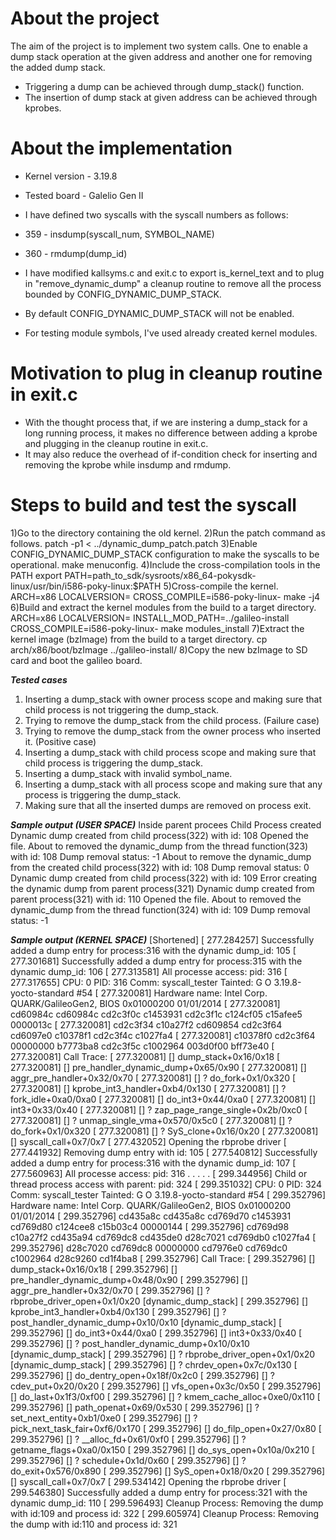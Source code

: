# About the project
The aim of the project is to implement two system calls. One to enable a dump stack operation at the given address and 
another one for removing the added dump stack. 
- Triggering a dump can be achieved through dump_stack() function. 
- The insertion of dump stack at given address can be achieved through kprobes.

# About the implementation
- Kernel version - 3.19.8
- Tested board - Galelio Gen II

- I have defined two syscalls with the syscall numbers as follows:
- 359 - insdump(syscall_num, SYMBOL_NAME)
- 360 - rmdump(dump_id)

- I have modified kallsyms.c and exit.c to export is_kernel_text and to plug in "remove_dynamic_dump" a cleanup routine to remove all the process bounded by CONFIG_DYNAMIC_DUMP_STACK. 

- By default CONFIG_DYNAMIC_DUMP_STACK will not be enabled.

- For testing module symbols, I've used already created kernel modules.

# Motivation to plug in cleanup routine in exit.c
- With the thought process that, if we are instering a dump_stack for a long running process, it makes no difference between adding a kprobe and plugging in the cleanup routine in exit.c. 
- It may also reduce the overhead of if-condition check for inserting and removing the kprobe while insdump and rmdump.

# Steps to build and test the syscall
1)Go to the directory containing the old kernel.
2)Run the patch command as follows.
    patch -p1 < ../dynamic_dump_patch.patch
3)Enable CONFIG_DYNAMIC_DUMP_STACK configuration to make the syscalls to be operational.
    make menuconfig.
4)Include the cross-compilation tools in the PATH
    export PATH=path_to_sdk/sysroots/x86_64-pokysdk-linux/usr/bin/i586-poky-linux:$PATH
5)Cross-compile the kernel.
    ARCH=x86 LOCALVERSION= CROSS_COMPILE=i586-poky-linux- make -j4
6)Build and extract the kernel modules from the build to a target directory.
    ARCH=x86 LOCALVERSION= INSTALL_MOD_PATH=../galileo-install CROSS_COMPILE=i586-poky-linux- make modules_install
7)Extract the kernel image (bzImage) from the build to a target directory.
    cp arch/x86/boot/bzImage ../galileo-install/
8)Copy the new bzImage to SD card and boot the galileo board.

***Tested cases***
1) Inserting a dump_stack with owner process scope and making sure that child process is not triggering the dump_stack.
2) Trying to remove the dump_stack from the child process. (Failure case)
3) Trying to remove the dump_stack from the owner process who inserted it. (Positive case) 
4) Inserting a dump_stack with child process scope and making sure that child process is triggering the dump_stack.
5) Inserting a dump_stack with invalid symbol_name.
6) Inserting a dump_stack with all process scope and making sure that any process is triggering the dump_stack.
7) Making sure that all the inserted dumps are removed on process exit.


***Sample output (USER SPACE)***
Inside parent procees
Child Process created 
Dynamic dump created from child process(322) with id: 108 
Opened the file. 
About to removed the dynamic_dump from the thread function(323) with id: 108 
Dump removal status: -1 
About to remove the dynamic_dump from the created child process(322) with id: 108 
Dump removal status: 0 
Dynamic dump created from child process(322) with id: 109 
Error creating the dynamic dump from parent process(321) 
Dynamic dump created from parent process(321) with id: 110 
Opened the file. 
About to removed the dynamic_dump from the thread function(324) with id: 109 
Dump removal status: -1 

***Sample output (KERNEL SPACE)*** [Shortened]
[  277.284257] Successfully added a dump entry for process:316 with the dynamic dump_id: 105 
[  277.301681] Successfully added a dump entry for process:315 with the dynamic dump_id: 106 
[  277.313581] All processe access: pid: 316
[  277.317655] CPU: 0 PID: 316 Comm: syscall_tester Tainted: G           O   3.19.8-yocto-standard #54
[  277.320081] Hardware name: Intel Corp. QUARK/GalileoGen2, BIOS 0x01000200 01/01/2014
[  277.320081]  cd60984c cd60984c cd2c3f0c c1453931 cd2c3f1c c124cf05 c15afee5 0000013c
[  277.320081]  cd2c3f34 c10a27f2 cd609854 cd2c3f64 cd6097e0 c10378f1 cd2c3f4c c1027fa4
[  277.320081]  c10378f0 cd2c3f64 00000000 b7773ba8 cd2c3f5c c1002964 003d0f00 bff73e40
[  277.320081] Call Trace:
[  277.320081]  [<c1453931>] dump_stack+0x16/0x18
[  277.320081]  [<c124cf05>] pre_handler_dynamic_dump+0x65/0x90
[  277.320081]  [<c10a27f2>] aggr_pre_handler+0x32/0x70
[  277.320081]  [<c10378f1>] ? do_fork+0x1/0x320
[  277.320081]  [<c1027fa4>] kprobe_int3_handler+0xb4/0x130
[  277.320081]  [<c10378f0>] ? fork_idle+0xa0/0xa0
[  277.320081]  [<c1002964>] do_int3+0x44/0xa0
[  277.320081]  [<c1457e93>] int3+0x33/0x40
[  277.320081]  [<c110007b>] ? zap_page_range_single+0x2b/0xc0
[  277.320081]  [<c1100000>] ? unmap_single_vma+0x570/0x5c0
[  277.320081]  [<c10378f1>] ? do_fork+0x1/0x320
[  277.320081]  [<c1037c86>] ? SyS_clone+0x16/0x20
[  277.320081]  [<c1457344>] syscall_call+0x7/0x7
[  277.432052] Opening the rbprobe driver 
[  277.441932] Removing dump entry with id: 105 
[  277.540812] Successfully added a dump entry for process:316 with the dynamic dump_id: 107 
[  277.560963] All processe access: pid: 316
.
.
.
.
.
[  299.344956] Child or thread process access with parent: pid: 324
[  299.351032] CPU: 0 PID: 324 Comm: syscall_tester Tainted: G           O   3.19.8-yocto-standard #54
[  299.352796] Hardware name: Intel Corp. QUARK/GalileoGen2, BIOS 0x01000200 01/01/2014
[  299.352796]  cd435a8c cd435a8c cd769d70 c1453931 cd769d80 c124cee8 c15b03c4 00000144
[  299.352796]  cd769d98 c10a27f2 cd435a94 cd769dc8 cd435de0 d28c7021 cd769db0 c1027fa4
[  299.352796]  d28c7020 cd769dc8 00000000 cd7976e0 cd769dc0 c1002964 d28c9260 cd1f4ba8
[  299.352796] Call Trace:
[  299.352796]  [<c1453931>] dump_stack+0x16/0x18
[  299.352796]  [<c124cee8>] pre_handler_dynamic_dump+0x48/0x90
[  299.352796]  [<c10a27f2>] aggr_pre_handler+0x32/0x70
[  299.352796]  [<d28c7021>] ? rbprobe_driver_open+0x1/0x20 [dynamic_dump_stack]
[  299.352796]  [<c1027fa4>] kprobe_int3_handler+0xb4/0x130
[  299.352796]  [<d28c7020>] ? post_handler_dynamic_dump+0x10/0x10 [dynamic_dump_stack]
[  299.352796]  [<c1002964>] do_int3+0x44/0xa0
[  299.352796]  [<c1457e93>] int3+0x33/0x40
[  299.352796]  [<d28c7020>] ? post_handler_dynamic_dump+0x10/0x10 [dynamic_dump_stack]
[  299.352796]  [<d28c7021>] ? rbprobe_driver_open+0x1/0x20 [dynamic_dump_stack]
[  299.352796]  [<c111f2ac>] ? chrdev_open+0x7c/0x130
[  299.352796]  [<c11195ff>] do_dentry_open+0x18f/0x2c0
[  299.352796]  [<c111f230>] ? cdev_put+0x20/0x20
[  299.352796]  [<c111993c>] vfs_open+0x3c/0x50
[  299.352796]  [<c1128293>] do_last+0x1f3/0xf00
[  299.352796]  [<c1114800>] ? kmem_cache_alloc+0xe0/0x110
[  299.352796]  [<c1129009>] path_openat+0x69/0x530
[  299.352796]  [<c1058301>] ? set_next_entity+0xb1/0xe0
[  299.352796]  [<c1058ad6>] ? pick_next_task_fair+0xf6/0x170
[  299.352796]  [<c112a207>] do_filp_open+0x27/0x80
[  299.352796]  [<c1134121>] ? __alloc_fd+0x61/0xf0
[  299.352796]  [<c11295b0>] ? getname_flags+0xa0/0x150
[  299.352796]  [<c111ae3a>] do_sys_open+0x10a/0x210
[  299.352796]  [<c1454acd>] ? schedule+0x1d/0x60
[  299.352796]  [<c1039386>] ? do_exit+0x576/0x890
[  299.352796]  [<c111af58>] SyS_open+0x18/0x20
[  299.352796]  [<c1457344>] syscall_call+0x7/0x7
[  299.534142] Opening the rbprobe driver 
[  299.546380] Successfully added a dump entry for process:321 with the dynamic dump_id: 110 
[  299.596493] Cleanup Process: Removing the dump with id:109 and process id: 322
[  299.605974] Cleanup Process: Removing the dump with id:110 and process id: 321
